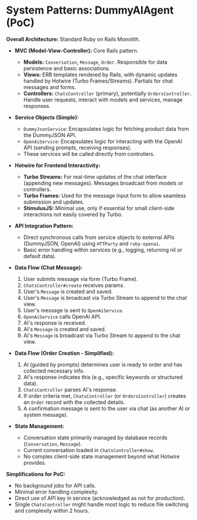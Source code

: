 # System Patterns: DummyAIAgent (PoC)

**Overall Architecture:** Standard Ruby on Rails Monolith.

*   **MVC (Model-View-Controller):** Core Rails pattern.
    *   **Models:** `Conversation`, `Message`, `Order`. Responsible for data persistence and basic associations.
    *   **Views:** ERB templates rendered by Rails, with dynamic updates handled by Hotwire (Turbo Frames/Streams). Partials for chat messages and forms.
    *   **Controllers:** `ChatsController` (primary), potentially `OrdersController`. Handle user requests, interact with models and services, manage responses.

*   **Service Objects (Simple):**
    *   `DummyJsonService`: Encapsulates logic for fetching product data from the DummyJSON API.
    *   `OpenAiService`: Encapsulates logic for interacting with the OpenAI API (sending prompts, receiving responses).
    *   These services will be called directly from controllers.

*   **Hotwire for Frontend Interactivity:**
    *   **Turbo Streams:** For real-time updates of the chat interface (appending new messages). Messages broadcast from models or controllers.
    *   **Turbo Frames:** Used for the message input form to allow seamless submission and updates.
    *   **StimulusJS:** Minimal use, only if essential for small client-side interactions not easily covered by Turbo.

*   **API Integration Pattern:**
    *   Direct synchronous calls from service objects to external APIs (DummyJSON, OpenAI) using `HTTParty` and `ruby-openai`.
    *   Basic error handling within services (e.g., logging, returning nil or default data).

*   **Data Flow (Chat Message):**
    1.  User submits message via form (Turbo Frame).
    2.  `ChatsController#create` receives params.
    3.  User's `Message` is created and saved.
    4.  User's `Message` is broadcast via Turbo Stream to append to the chat view.
    5.  User's message is sent to `OpenAiService`.
    6.  `OpenAiService` calls OpenAI API.
    7.  AI's response is received.
    8.  AI's `Message` is created and saved.
    9.  AI's `Message` is broadcast via Turbo Stream to append to the chat view.

*   **Data Flow (Order Creation - Simplified):**
    1.  AI (guided by prompts) determines user is ready to order and has collected necessary info.
    2.  AI's response indicates this (e.g., specific keywords or structured data).
    3.  `ChatsController` parses AI's response.
    4.  If order criteria met, `ChatsController` (or `OrdersController`) creates an `Order` record with the collected details.
    5.  A confirmation message is sent to the user via chat (as another AI or system message).

*   **State Management:**
    *   Conversation state primarily managed by database records (`Conversation`, `Message`).
    *   Current conversation loaded in `ChatsController#show`.
    *   No complex client-side state management beyond what Hotwire provides.

**Simplifications for PoC:**
*   No background jobs for API calls.
*   Minimal error handling complexity.
*   Direct use of API key in service (acknowledged as not for production).
*   Single `ChatsController` might handle most logic to reduce file switching and complexity within 2 hours.
